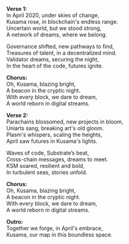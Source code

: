 **Verse 1:**\
In April 2020, under skies of change,\
Kusama rose, in blockchain's endless range.\
Uncertain world, but we stood strong,\
A network of dreams, where we belong.

Governance shifted, new pathways to find,\
Treasures of talent, in a decentralized mind.\
Validator dreams, securing the night,\
In the heart of the code, futures ignite.

**Chorus:**\
Oh, Kusama, blazing bright,\
A beacon in the cryptic night.\
With every block, we dare to dream,\
A world reborn in digital streams.

**Verse 2:**\
Parachains blossomed, new projects in bloom,\
Uniarts sang, breaking art's old gloom.\
Plasm's whispers, scaling the heights,\
April saw futures in Kusama's lights.

Waves of code, Substrate’s beat,\
Cross-chain messages, dreams to meet.\
KSM soared, resilient and bold,\
In turbulent seas, stories unfold.

**Chorus:**\
Oh, Kusama, blazing bright,\
A beacon in the cryptic night.\
With every block, we dare to dream,\
A world reborn in digital streams.

**Outro:**\
Together we forge, in April's embrace,\
Kusama, our map in this boundless space.
